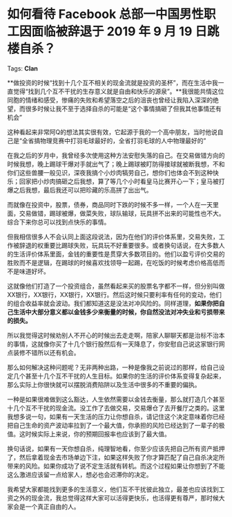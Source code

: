 # 如何看待 Facebook 总部一中国男性职工因面临被辞退于 2019 年 9 月 19 日跳楼自杀？

Tags: **Clan**

**做投资的时候“找到十几个互不相关的现金流就是投资的圣杯”，而在生活中我一直觉得“找到几个互不干扰的生存意义就是自由和快乐的源泉”。**我很能共情这位同胞的情绪和感受，惨痛的失败和希望落空之后的沮丧也曾经让我陷入深深的绝望，而很多时候让我不至于选择自杀的可能是“这个事情搞砸了但我其他事情还有机会”

这种看起来非常阿Q的想法其实很有效，它起源于我的一个高中朋友，当时他说自己是“全省搞物理竞赛中打羽毛球最好的，全省打羽毛球的人中物理最好的”

在我之后的岁月中，我曾经多次使用这种方法安慰失落的自己。在交易做错方向的时候我想，晚上踢球干爆对手就出气了；晚上踢球被盯防得接球就被断我想，不和你们这些兽腰一般见识，深夜我搞个小炒肉犒劳自己，想你们也体会不到这种快乐；回家把小炒肉搞砸之后我想，算了等几个小时看皇马比赛开心一下；皇马被打爆之后我想，最后我还可以把珍藏的乐高拼了出出气。

而就像在投资中，股票，债券，商品同时下跌的时候不多一样，一个人在一天里面，交易做错，踢球被爆，做菜失败，球队输球，玩具拼不出来的可能性也不大。综合下来你总可以找到点快乐的事情。

但我相信很多人不会认同上面这段说法，因为在他们的评价体系里，交易失败，工作被辞退的权重要比踢球失败，玩具玩不好重要很多。或者换句话说，在大多数人的生活评价体系里面，金钱的重要性是贯穿大多数项目的。他们以盈亏评价交易的胜败而不是逻辑，在踢球的时候喜欢找领导一起踢，在吃饭的时候考虑价格高低而不是味道好坏。

这就像他们打造了一个投资组合，虽然看起来买的股票名字都不一样，但分别叫做XX银行，XX银行，XX银行，XX银行。然后这时候只要利率有任何的变动，他们的组合收益率就会波动。我们都知道这是没法对冲风险的。同样道理，**如果你把自己生活中大部分意义都以金钱多少来衡量的时候，你自然没法对冲失业和亏损带来的损失。**

所以我觉得这时候劝别人不开心的时候出去走走啊，陪家人聊聊天都是治标不治本的事情，这就像你买了十几个银行股然后有一天降息了，你安慰自己说这家银行网点装修不错所以还有机会。

那么如何解决这种问题呢？无非两种出路，一种是像我之前说过的那样，给自己设定几个甚至十几个互不干扰的人生目标。如果你的生活的评价体系变得复杂起来，那么实际上你很快就可以摆脱消费陷阱以及生活中很多的不重要的偏执。

一种是如果很难做到这么豁达，人生依然需要以金钱去衡量，那么就打造几个甚至十几个互不干扰的现金流。没工作了去做交易，交易爆仓了去开餐厅之类的。这里我想多说一句，如果有一天生活的压力让你想自杀，请记住这个决定意味着你已经把自己生命的资产波动率拉到了一个最大值，你承担的风险已经达到了一辈子的极值。这时候实际上来说，你的预期回报率也应该到了最大值。

换句话说，如果有一天你想自杀，纯理智地看，你至少应该先把自己所有资产抵押了，然后拿着现金去市场单边下注，如果这样失败了你才算匹配了自己自杀决定所带来的风险。如果你成功了说不定生活就有转机。而这个过程如果让你想到了不能这么激进应该留一点给家人，想必也会迟滞你的决定。

我希望大家都能找到更多的生活意义，他们互不干扰彼此独立，最差也应该找到工资之外的现金流，我总觉得这样大家可以活得更快乐，也活得更有尊严，那时候大家会是一个真正自由的人。



